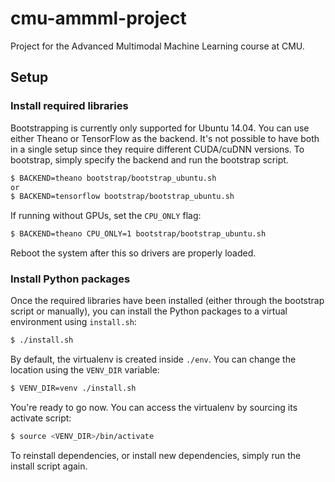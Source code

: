 # cmu-ammml-project
Project for the Advanced Multimodal Machine Learning course at CMU.

## Setup
### Install required libraries
Bootstrapping is currently only supported for Ubuntu 14.04. You can use either Theano or TensorFlow as the backend. It's not possible to have both in a single setup since they require different CUDA/cuDNN versions. To bootstrap, simply specify the backend and run the bootstrap script.
```bash
$ BACKEND=theano bootstrap/bootstrap_ubuntu.sh
or
$ BACKEND=tensorflow bootstrap/bootstrap_ubuntu.sh
```
If running without GPUs, set the `CPU_ONLY` flag:
```bash
$ BACKEND=theano CPU_ONLY=1 bootstrap/bootstrap_ubuntu.sh
```
Reboot the system after this so drivers are properly loaded.

### Install Python packages
Once the required libraries have been installed (either through the bootstrap script or manually), you can install the Python packages to a virtual environment using `install.sh`:
```bash
$ ./install.sh
```
By default, the virtualenv is created inside `./env`. You can change the location using the `VENV_DIR` variable:
```bash
$ VENV_DIR=venv ./install.sh
```
You're ready to go now. You can access the virtualenv by sourcing its activate script:
```bash
$ source <VENV_DIR>/bin/activate
```
To reinstall dependencies, or install new dependencies, simply run the install script again.

